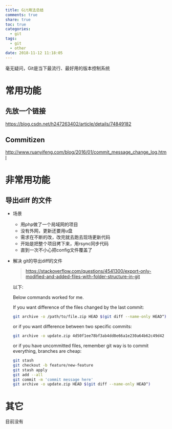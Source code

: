 ```yaml
---
title: Git用法总结
comments: true
share: true
toc: true
categories:
  - git
tags:
  - git
  - other
date: 2018-11-12 11:18:05
---
```


毫无疑问，Git是当下最流行、最好用的版本控制系统
<!-- more -->  

# 常用功能

## 先放一个链接
https://blog.csdn.net/h247263402/article/details/74849182

## Commitizen

http://www.ruanyifeng.com/blog/2016/01/commit_message_change_log.html

# 非常用功能

## 导出diff 的文件
- 场景
  - 用php做了一个局域网的项目
  - 没有外网，更新还要用u盘
  - 需求在不断的改，改完就去跑去现场更新代码
  - 开始是把整个项目拷下来，用rsync同步代码
  - 直到一次不小心把config文件覆盖了
- 解决
  git的导出diff的文件

  > https://stackoverflow.com/questions/4541300/export-only-modified-and-added-files-with-folder-structure-in-git

  
  以下:

  Below commands worked for me.

  If you want difference of the files changed by the last commit:

  ```bash
  git archive -o /path/to/file.zip HEAD $(git diff --name-only HEAD^)
  ```
  or if you want difference between two specific commits:

  ```bash
  git archive -o update.zip 4d50f1ee78bf3ab4dd8e66a1e230a64b62c49d42 $(git diff --name-only 07a698fa9e5af8d730a8c33e5b5e8eada5e0f400)
  ```
  or if you have uncommitted files, remember git way is to commit everything, branches are cheap:

  ```bash
  git stash
  git checkout -b feature/new-feature
  git stash apply
  git add --all
  git commit -m 'commit message here'
  git archive -o update.zip HEAD $(git diff --name-only HEAD^)
  ```
  


# 其它

目前没有